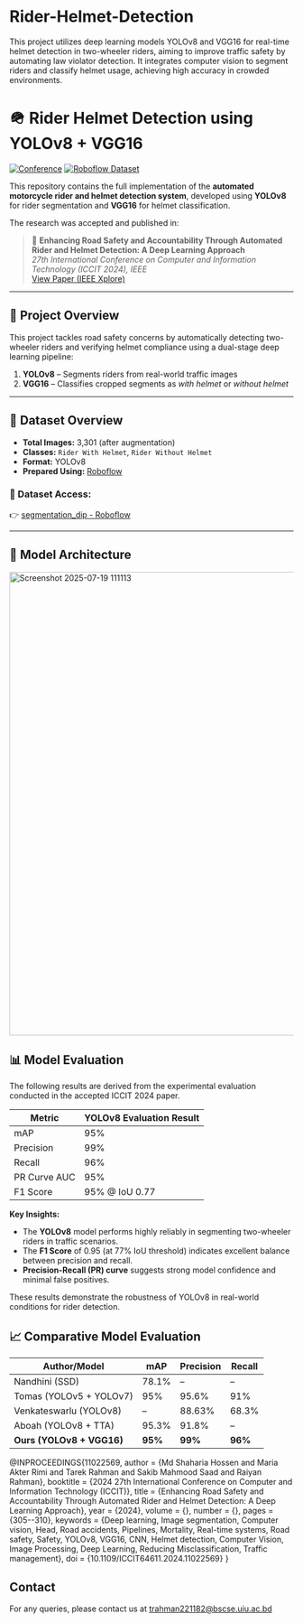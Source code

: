 # Rider-Helmet-Detection
This project utilizes deep learning models YOLOv8 and VGG16 for real-time helmet detection in two-wheeler riders, aiming to improve traffic safety by automating law violator detection. It integrates computer vision to segment riders and classify helmet usage, achieving high accuracy in crowded environments.
# 🪖 Rider Helmet Detection using YOLOv8 + VGG16

[![Conference](https://img.shields.io/badge/Accepted%20Paper-ICCIT%202024-blue)]([https://ieeexplore.ieee.org/](https://ieeexplore.ieee.org/document/11022569))
[![Roboflow Dataset](https://img.shields.io/badge/Dataset-Roboflow-green)]([https://universe.roboflow.com/dip-project-8u3bl/segmentation_dip](https://app.roboflow.com/rider-and-helmet-instance-segmentation-and-detection))

This repository contains the full implementation of the **automated motorcycle rider and helmet detection system**, developed using **YOLOv8** for rider segmentation and **VGG16** for helmet classification.

The research was accepted and published in:

> 📄 **Enhancing Road Safety and Accountability Through Automated Rider and Helmet Detection: A Deep Learning Approach**  
> *27th International Conference on Computer and Information Technology (ICCIT 2024), IEEE*  
> [View Paper (IEEE Xplore)](https://ieeexplore.ieee.org/document/11022569) 

---

## 📌 Project Overview

This project tackles road safety concerns by automatically detecting two-wheeler riders and verifying helmet compliance using a dual-stage deep learning pipeline:

1. **YOLOv8** – Segments riders from real-world traffic images  
2. **VGG16** – Classifies cropped segments as *with helmet* or *without helmet*

---

## 📁 Dataset Overview

- **Total Images:** 3,301 (after augmentation)
- **Classes:** `Rider With Helmet`, `Rider Without Helmet`
- **Format:** YOLOv8
- **Prepared Using:** [Roboflow](https://roboflow.com)

### 🔗 Dataset Access:
👉 [segmentation_dip - Roboflow]([https://universe.roboflow.com/dip-project-8u3bl/segmentation_dip](https://app.roboflow.com/rider-and-helmet-instance-segmentation-and-detection))

---

## 🧠 Model Architecture
<img width="644" height="821" alt="Screenshot 2025-07-19 111113" src="https://github.com/user-attachments/assets/67b78607-7f98-45af-9ca1-2b7e4aba90b1" />

## 📊 Model Evaluation
The following results are derived from the experimental evaluation conducted in the accepted ICCIT 2024 paper.

| Metric         | YOLOv8 Evaluation Result |
|----------------|---------------------------|
| mAP            | 95%                       |
| Precision      | 99%                       |
| Recall         | 96%                       |
| PR Curve AUC   | 95%                       |
| F1 Score       | 95% @ IoU 0.77            |

**Key Insights:**
- The **YOLOv8** model performs highly reliably in segmenting two-wheeler riders in traffic scenarios.
- The **F1 Score** of 0.95 (at 77% IoU threshold) indicates excellent balance between precision and recall.
- **Precision-Recall (PR) curve** suggests strong model confidence and minimal false positives.

These results demonstrate the robustness of YOLOv8 in real-world conditions for rider detection.
## 📈 Comparative Model Evaluation

| Author/Model                 | mAP  | Precision | Recall |
|-----------------------------|------|-----------|--------|
| Nandhini (SSD)              | 78.1%| –         | –      |
| Tomas (YOLOv5 + YOLOv7)     | 95%  | 95.6%     | 91%    |
| Venkateswarlu (YOLOv8)      | –    | 88.63%    | 68.3%  |
| Aboah (YOLOv8 + TTA)        | 95.3%| 91.8%     | –      |
| **Ours (YOLOv8 + VGG16)**   | **95%** | **99%** | **96%** |

@INPROCEEDINGS{11022569,
  author    = {Md Shaharia Hossen and Maria Akter Rimi and Tarek Rahman and Sakib Mahmood Saad and Raiyan Rahman},
  booktitle = {2024 27th International Conference on Computer and Information Technology (ICCIT)},
  title     = {Enhancing Road Safety and Accountability Through Automated Rider and Helmet Detection: A Deep Learning Approach},
  year      = {2024},
  volume    = {},
  number    = {},
  pages     = {305--310},
  keywords  = {Deep learning, Image segmentation, Computer vision, Head, Road accidents, Pipelines, Mortality, Real-time systems, Road safety, Safety, YOLOv8, VGG16, CNN, Helmet detection, Computer Vision, Image Processing, Deep Learning, Reducing Misclassification, Traffic management},
  doi       = {10.1109/ICCIT64611.2024.11022569}
}


## Contact
For any queries, please contact us at trahman221182@bscse.uiu.ac.bd

